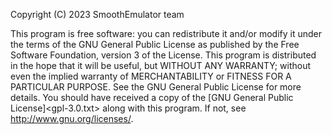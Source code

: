 Copyright (C) 2023 SmoothEmulator team

This program is free software: you can redistribute it and/or modify it under the terms of the GNU General Public License as published by the Free Software Foundation, version 3 of the License. This program is distributed in the hope that it will be useful, but WITHOUT ANY WARRANTY; without even the implied warranty of MERCHANTABILITY or FITNESS FOR A PARTICULAR PURPOSE. See the GNU General Public License for more details. You should have received a copy of the [GNU General Public License]<gpl-3.0.txt> along with this program. If not, see <http://www.gnu.org/licenses/>.
